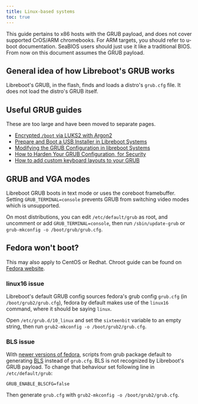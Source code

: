 ```yaml
---
title: Linux-based systems
toc: true
---
```


This guide pertains to x86 hosts with the GRUB payload, and does not cover
supported CrOS/ARM chromebooks. For ARM targets, you should refer to u-boot
documentation. SeaBIOS users should just use it like a traditional BIOS.
From now on this document assumes the GRUB payload.

## General idea of how Libreboot's GRUB works

Libreboot's GRUB, in the flash, finds and loads a distro's `grub.cfg` file. It
does not load the distro's GRUB itself.

## Useful GRUB guides

These are too large and have been moved to separate pages.

* [Encrypted `/boot` via LUKS2 with Argon2](grub_encrypted_boot/)
* [Prepare and Boot a USB Installer in Libreboot Systems](grub_boot_installer/)
* [Modifying the GRUB Configuration in libreboot Systems](grub_cbfs/)
* [How to Harden Your GRUB Configuration, for Security](grub_hardening/)
* [How to add custom keyboard layouts to your GRUB](grub_keymap/)

## GRUB and VGA modes

Libreboot GRUB boots in text mode or uses the coreboot framebuffer. Setting
`GRUB_TERMINAL=console` prevents GRUB from switching video modes which is
unsupported.

On most distributions, you can edit `/etc/default/grub` as root, and uncomment
or add `GRUB_TERMINAL=console`, then run `/sbin/update-grub` or `grub-mkconfig
-o /boot/grub/grub.cfg`.

## Fedora won't boot?

This may also apply to CentOS or Redhat. Chroot guide can be found on
[Fedora website](https://docs.fedoraproject.org/en-US/quick-docs/bootloading-with-grub2/#restoring-bootloader-using-live-disk).

### linux16 issue

Libreboot's default GRUB config sources fedora's grub config
`grub.cfg` (in `/boot/grub2/grub.cfg`), fedora by default makes use of the
`linux16` command, where it should be saying `linux`.

Open `/etc/grub.d/10_linux` and set the `sixteenbit` variable to an empty
string, then run `grub2-mkconfig -o /boot/grub2/grub.cfg`.

### BLS issue

With [newer versions of
fedora](https://fedoraproject.org/wiki/Changes/BootLoaderSpecByDefault),
scripts from grub package default to generating
[BLS](https://www.freedesktop.org/wiki/Specifications/BootLoaderSpec/) instead
of `grub.cfg`. BLS is not recognized by Libreboot's GRUB payload. To change
that behaviour set following line in `/etc/default/grub`:

	GRUB_ENABLE_BLSCFG=false

Then generate `grub.cfg` with `grub2-mkconfig -o /boot/grub2/grub.cfg`.
